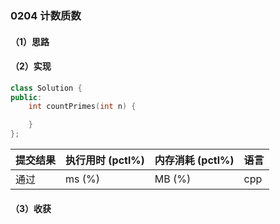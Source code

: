 ### 0204 计数质数

#### （1）思路

#### （2）实现

```cpp
class Solution {
public:
    int countPrimes(int n) {

    }
};
```

| 提交结果 | 执行用时 (pctl%) | 内存消耗 (pctl%) | 语言 |
|:---------|:-----------------|:-----------------|:-----|
| 通过     |  ms (%)   |  MB (%)  | cpp  |

#### （3）收获
